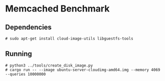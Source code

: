 # Memcached Benchmark

## Dependencies

```
# sudo apt-get install cloud-image-utils libguestfs-tools
```

## Running

```
# python3 ../tools/create_disk_image.py
# cargo run -- --image ubuntu-server-cloudimg-amd64.img --memory 4069 --queries 10000000
```
